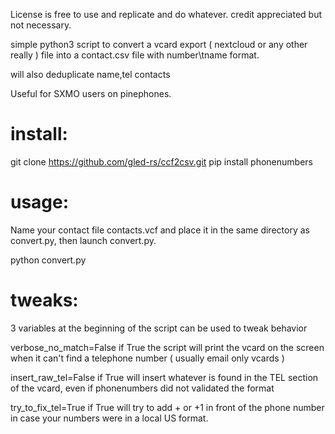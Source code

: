 License is free to use and replicate and do whatever. credit appreciated but not necessary.

simple python3 script to convert a vcard export ( nextcloud or any other really ) file into a contact.csv file with number\tname format.

will also deduplicate name,tel contacts

Useful for SXMO users on pinephones.

# install:

git clone https://github.com/gled-rs/ccf2csv.git
pip install phonenumbers


# usage:
Name your contact file contacts.vcf and place it in the same directory as convert.py, then launch convert.py.

python convert.py

# tweaks:
3 variables at the beginning of the script can be used to tweak behavior

verbose_no_match=False
if True the script will print the vcard on the screen when it can't find a telephone number ( usually email only vcards )
 
insert_raw_tel=False
if True will insert whatever is found in the TEL section of the vcard, even if phonenumbers did not validated the format

try_to_fix_tel=True
if True will try to add + or +1 in front of the phone number in case your numbers were in a local US format.

